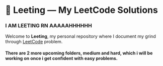 # 🧠 Leeting — My LeetCode Solutions


### I AM LEETING RN AAAAAHHHHHH

Welcome to **Leeting**, my personal repository where I document my grind through [LeetCode](https://leetcode.com/) problem.  

#### There are 2 more upcoming folders, medium and hard, which i will be working on once i get confident with easy problems.
